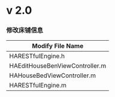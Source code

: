 # v 2.0

### 修改床铺信息




| Modify File Name               | 
|------------------------------  |
| HARESTfulEngine.h              | 
| HAEditHouseBenViewController.m |
| HAHouseBedViewController.m     | 
| HARESTfulEngine.m              | 
 

